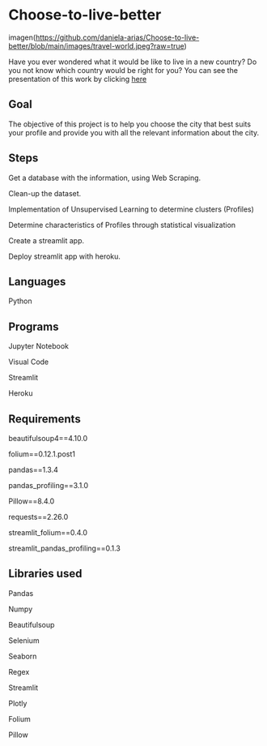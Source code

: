 # Choose-to-live-better
imagen(https://github.com/daniela-arias/Choose-to-live-better/blob/main/images/travel-world.jpeg?raw=true)

Have you ever wondered what it would be like to live in a new country? Do you not know which country would be right for you? 
You can see the presentation of this work by clicking [here](https://www.canva.com/design/DAEysfm50eY/g8Desl76rxgndJGAzwrPSQ/view?utm_content=DAEysfm50eY&utm_campaign=designshare&utm_medium=link&utm_source=shareyourdesignpanel)

## Goal

The objective of this project is to help you choose the city that best suits your profile and provide you with all the relevant information about the city.

## Steps

Get a database with the information, using Web Scraping.

Clean-up the dataset.

Implementation of Unsupervised Learning to determine
clusters (Profiles)

Determine characteristics of Profiles through statistical
visualization

Create a streamlit app.

Deploy streamlit app with heroku.

## Languages

Python

## Programs

Jupyter Notebook

Visual Code

Streamlit

Heroku

## Requirements

beautifulsoup4==4.10.0

folium==0.12.1.post1

pandas==1.3.4

pandas_profiling==3.1.0

Pillow==8.4.0

requests==2.26.0

streamlit_folium==0.4.0

streamlit_pandas_profiling==0.1.3

## Libraries used

Pandas

Numpy

Beautifulsoup

Selenium

Seaborn

Regex

Streamlit

Plotly

Folium

Pillow